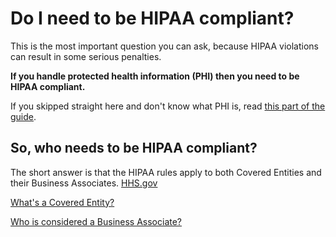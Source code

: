 # Do I need to be HIPAA compliant?

This is the most important question you can ask, because HIPAA violations can result in some serious penalties.

**If you handle protected health information (PHI) then you need to be HIPAA compliant.** 

If you skipped straight here and don't know what PHI is, read [this part of the guide](#).

## So, who needs to be HIPAA compliant?

The short answer is that the HIPAA rules apply to both Covered Entities and their Business Associates. [HHS.gov](http://HHS.gov) 

[What's a Covered Entity?](#)

[Who is considered a Business Associate?](#)
